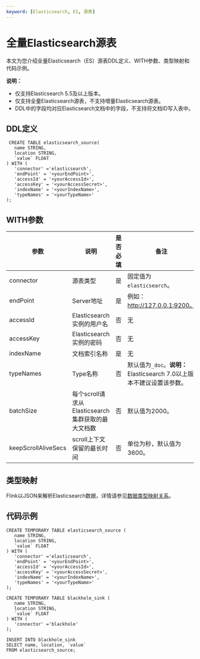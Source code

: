 ```yaml
---
keyword: [Elasticsearch, ES, 源表]
---
```


# 全量Elasticsearch源表

本文为您介绍全量Elasticsearch（ES）源表DDL定义、WITH参数、类型映射和代码示例。

**说明：**

-   仅支持Elasticsearch 5.5及以上版本。
-   仅支持全量Elasticsearch源表，不支持增量Elasticsearch源表。
-   DDL中的字段均对应Elasticsearch文档中的字段，不支持将文档ID写入表中。

## DDL定义

```
 CREATE TABLE elasticsearch_source(
   name STRING, 
   location STRING, 
   `value` FLOAT
) WITH (
   'connector' ='elasticsearch',
   'endPoint' = '<yourEndPoint>',
   'accessId' = '<yourAccessId>',
   'accessKey' = '<yourAccessSecret>',
   'indexName' = '<yourIndexName>',
   'typeNames' = '<yourTypeName>'
);
```

## WITH参数

|参数|说明|是否必填|备注|
|--|--|----|--|
|connector|源表类型|是|固定值为`elasticsearch`。|
|endPoint|Server地址|是|例如：http://127.0.0.1:9200。|
|accessId|Elasticsearch实例的用户名|否|无|
|accessKey|Elasticsearch实例的密码|否|无|
|indexName|文档索引名称|是|无|
|typeNames|Type名称|否|默认值为`_doc`。**说明：** Elasticsearch 7.0以上版本不建议设置该参数。 |
|batchSize|每个scroll请求从Elasticsearch集群获取的最大文档数|否|默认值为2000。|
|keepScrollAliveSecs|scroll上下文保留的最长时间|否|单位为秒，默认值为3600。|

## 类型映射

Flink以JSON来解析Elasticsearch数据，详情请参见[数据类型映射关系](https://ci.apache.org/projects/flink/flink-docs-master/zh/dev/table/connectors/formats/json.html)。

## 代码示例

```
CREATE TEMPORARY TABLE elasticsearch_source (
   name STRING,
   location STRING,
   `value` FLOAT
) WITH (
   'connector' ='elasticsearch',
   'endPoint' = '<yourEndPoint>',
   'accessId' = '<yourAccessId>',
   'accessKey' = '<yourAccessSecret>',
   'indexName' = '<yourIndexName>',
   'typeNames' = '<yourTypeName>'
);

CREATE TEMPORARY TABLE blackhole_sink (
   name STRING,
   location STRING,
   `value` FLOAT
) WITH (
   'connector' ='blackhole'
);

INSERT INTO blackhole_sink
SELECT name, location, `value`
FROM elasticsearch_source;
```


